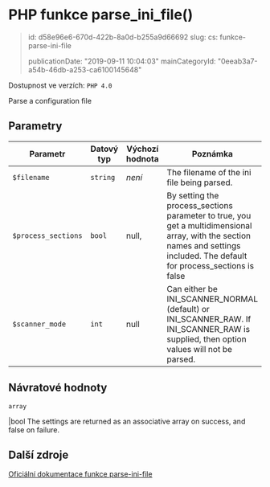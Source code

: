 PHP funkce parse_ini_file()
===========================

> id: d58e96e6-670d-422b-8a0d-b255a9d66692
> slug:
> 	cs: funkce-parse-ini-file
>
> publicationDate: "2019-09-11 10:04:03"
> mainCategoryId: "0eeab3a7-a54b-46db-a253-ca6100145648"

Dostupnost ve verzích: `PHP 4.0`

Parse a configuration file


Parametry
--------------

| Parametr | Datový typ | Výchozí hodnota | Poznámka |
|-----|-----|-----|-----|
| `$filename` | `string` | *není* | The filename of the ini file being parsed. |
| `$process_sections` | `bool` | null, | By setting the process_sections parameter to true, you get a multidimensional array, with the section names and settings included. The default for process_sections is false |
| `$scanner_mode` | `int` | null | Can either be INI_SCANNER_NORMAL (default) or INI_SCANNER_RAW. If INI_SCANNER_RAW is supplied, then option values will not be parsed. |


Návratové hodnoty
----------------

`array`

|bool The settings are returned as an associative array on success,
and false on failure.

Další zdroje
------------

[Oficiální dokumentace funkce parse-ini-file](https://www.php.net/manual/en/function.parse-ini-file.php)
